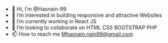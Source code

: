 - 👋 Hi, I’m @Hasnain-99
- 👀 I’m interested in building responsive and attractive Websites
- 🌱 I’m currently working in React JS
- 💞️ I’m looking to collaborate on HTML CSS BOOTSTRAP PHP
- 📫 How to reach me Mhasnain.nain99@gmail.com

<!---
Hasnain-99/Hasnain-99 is a ✨ special ✨ repository because its `README.md` (this file) appears on your GitHub profile.
You can click the Preview link to take a look at your changes.
--->
